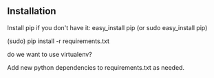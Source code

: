 


Installation
-------------

Install pip if you don't have it:
easy_install pip (or sudo easy_install pip)

(sudo) pip install -r requirements.txt

do we want to use virtualenv?

Add new python dependencies to requirements.txt as needed.

